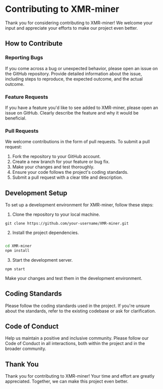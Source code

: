 # Contributing to XMR-miner

Thank you for considering contributing to XMR-miner! We welcome your input and appreciate your efforts to make our project even better.
## How to Contribute
### Reporting Bugs

If you come across a bug or unexpected behavior, please open an issue on the GitHub repository. Provide detailed information about the issue, including steps to reproduce, the expected outcome, and the actual outcome.
### Feature Requests

If you have a feature you'd like to see added to XMR-miner, please open an issue on GitHub. Clearly describe the feature and why it would be beneficial.
### Pull Requests

We welcome contributions in the form of pull requests. To submit a pull request:

1. Fork the repository to your GitHub account.
2. Create a new branch for your feature or bug fix.
3. Make your changes and test thoroughly.
4. Ensure your code follows the project's coding standards.
5. Submit a pull request with a clear title and description.

## Development Setup

To set up a development environment for XMR-miner, follow these steps:

1. Clone the repository to your local machine.

```
git clone https://github.com/your-username/XMR-miner.git
```
2. Install the project dependencies.

```bash

cd XMR-miner
npm install
```
3. Start the development server.

```
npm start
```
Make your changes and test them in the development environment.

## Coding Standards

Please follow the coding standards used in the project. If you're unsure about the standards, refer to the existing codebase or ask for clarification.
## Code of Conduct

Help us maintain a positive and inclusive community. Please follow our Code of Conduct in all interactions, both within the project and in the broader community.
## Thank You

Thank you for contributing to XMR-miner! Your time and effort are greatly appreciated. Together, we can make this project even better.
